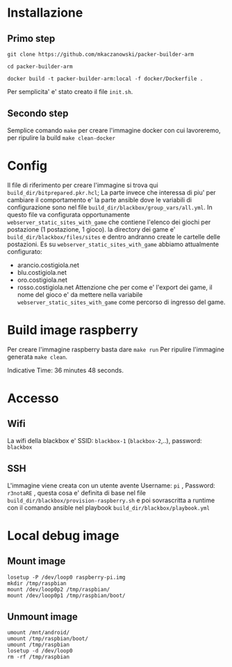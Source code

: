 # Installazione

## Primo step
```
git clone https://github.com/mkaczanowski/packer-builder-arm

cd packer-builder-arm

docker build -t packer-builder-arm:local -f docker/Dockerfile .
```
Per semplicita' e' stato creato il file `init.sh`.

## Secondo step
Semplice comando `make` per creare l'immagine docker con cui lavoreremo, per ripulire la build `make clean-docker`

# Config
Il file di riferimento per creare l'immagine si trova qui `build_dir/bitprepared.pkr.hcl`; La parte invece che interessa di piu' per cambiare il comportamento e' la parte ansible dove le variabili di configurazione sono nel file `build_dir/blackbox/group_vars/all.yml`. In questo file va configurata opportunamente `webserver_static_sites_with_game` che contiene l'elenco dei giochi per postazione (1 postazione, 1 gioco).
la directory dei game e' `build_dir/blackbox/files/sites` e dentro andranno create le cartelle delle postazioni.
Es su `webserver_static_sites_with_game` abbiamo attualmente configurato:
 - arancio.costigiola.net
 - blu.costigiola.net
 - oro.costigiola.net
 - rosso.costigiola.net
Attenzione che per come e' l'export dei game, il nome del gioco e' da mettere nella variabile `webserver_static_sites_with_game` come percorso di ingresso del game.

# Build image raspberry
Per creare l'immagine raspberry basta dare `make run`
Per ripulire l'immagine generata `make clean`.

Indicative Time: 36 minutes 48 seconds.

# Accesso
## Wifi
La wifi della blackbox e' SSID: `blackbox-1` (`blackbox-2`,..), password: `blackbox`

## SSH
L'immagine viene creata con un utente avente Username: `pi` , Password: `r3notaRE` , questa cosa 
e' definita di base nel file `build_dir/blackbox/provision-raspberry.sh` e poi sovrascritta a runtime 
con il comando ansible nel playbook `build_dir/blackbox/playbook.yml`

# Local debug image

## Mount image
```
losetup -P /dev/loop0 raspberry-pi.img
mkdir /tmp/raspbian
mount /dev/loop0p2 /tmp/raspbian/
mount /dev/loop0p1 /tmp/raspbian/boot/
```

## Unmount image
```
umount /mnt/android/
umount /tmp/raspbian/boot/
umount /tmp/raspbian
losetup -d /dev/loop0
rm -rf /tmp/raspbian
```

